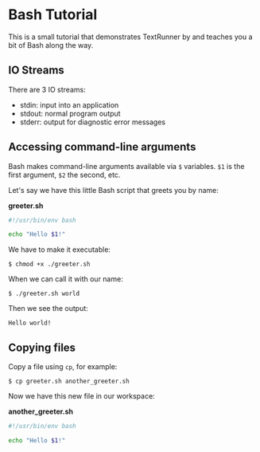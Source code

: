 # Bash Tutorial

This is a small tutorial that demonstrates TextRunner by and teaches you
a bit of Bash along the way.


## IO Streams

There are 3 IO streams:
- stdin: input into an application
- stdout: normal program output
- stderr: output for diagnostic error messages

## Accessing command-line arguments

Bash makes command-line arguments available via `$` variables.
`$1` is the first argument, `$2` the second, etc.

Let's say we have this little Bash script that greets you by name:

<a class="textRunner_createFile">

__greeter.sh__

```bash
#!/usr/bin/env bash

echo "Hello $1!"
```

</a>

We have to make it executable:

<a class="textRunner_runConsoleCommand">

```
$ chmod +x ./greeter.sh
```

</a>

When we can call it with our name:

<a class="textRunner_runConsoleCommand">

```
$ ./greeter.sh world
```

</a>

Then we see the output:

```
Hello world!
```


## Copying files

Copy a file using `cp`, for example:

<a class="textRunner_runConsoleCommand">

```
$ cp greeter.sh another_greeter.sh
```

</a>

Now we have this new file in our workspace:


<a class="textRunner_verifyFileContent">

__another_greeter.sh__

```bash
#!/usr/bin/env bash

echo "Hello $1!"
```

</a>
